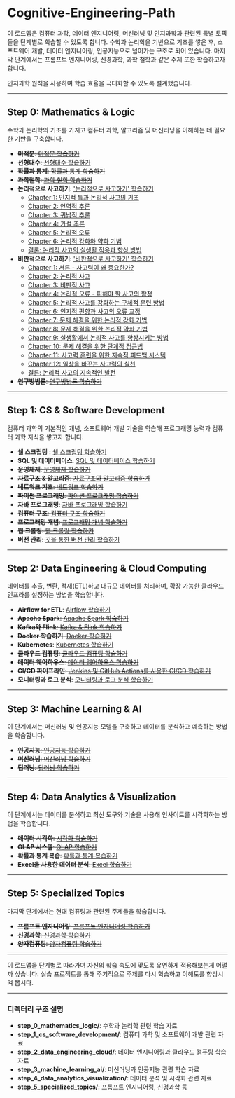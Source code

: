 # Cognitive-Engineering-Path

이 로드맵은 컴퓨터 과학, 데이터 엔지니어링, 머신러닝 및 인지과학과 관련된 특별 토픽들을 단계별로 학습할 수 있도록 합니다. 수학과 논리학을 기반으로 기초를 쌓은 후, 소프트웨어 개발, 데이터 엔지니어링, 인공지능으로 넘어가는 구조로 되어 있습니다. 마지막 단계에서는 프롬프트 엔지니어링, 신경과학, 과학 철학과 같은 주제 또한 학습하고자 합니다.

인지과학 원칙을 사용하여 학습 효율을 극대화할 수 있도록 설계했습니다.

---

## Step 0: **Mathematics & Logic**
수학과 논리학의 기초를 가지고 컴퓨터 과학, 알고리즘 및 머신러닝을 이해하는 데 필요한 기반을 구축합니다.

- ~~**미적분**: [미적분 학습하기](https://github.com/username/calculus)~~
- ~~**선형대수**: [선형대수 학습하기](https://github.com/username/linear-algebra)~~
- ~~**확률과 통계**: [확률과 통계 학습하기](https://github.com/username/probability-statistics)~~
- ~~**과학철학**: [과학 철학 학습하기](https://github.com/username/philosophy)~~
- **논리적으로 사고하기**: ['논리적으로 사고하기' 학습하기](step_0_mathematics_logic/logical-thinking)
    - [Chapter 1: 인지적 틀과 논리적 사고의 기초](step_0_mathematics_logic/logical-thinking/logical-thinking-chapter1.md)
    - [Chapter 2: 연역적 추론](step_0_mathematics_logic/logical-thinking/logical-thinking-chapter2.md)
    - [Chapter 3: 귀납적 추론](step_0_mathematics_logic/logical-thinking/logical-thinking-chapter3.md)
    - [Chapter 4: 가설 추론](step_0_mathematics_logic/logical-thinking/logical-thinking-chapter4.md)
    - [Chapter 5: 논리적 오류](step_0_mathematics_logic/logical-thinking/logical-thinking-chapter5.md)
    - [Chapter 6: 논리적 강화와 약화 기법](step_0_mathematics_logic/logical-thinking/logical-thinking-chapter6.md)
    - [결론: 논리적 사고의 실생활 적용과 향상 방법](step_0_mathematics_logic/logical-thinking/logical-thinking-conclusion.md)
- **비판적으로 사고하기**: ['비판적으로 사고하기' 학습하기](step_0_mathematics_logic/critical-thinking)
    - [Chapter 1: 서론 - 사고력이 왜 중요한가?](step_0_mathematics_logic/critical-thinking/critical-thinking-chapter1.md)
    - [Chapter 2: 논리적 사고](step_0_mathematics_logic/critical-thinking/critical-thinking-chapter2.md)
    - [Chapter 3: 비판적 사고](step_0_mathematics_logic/critical-thinking/critical-thinking-chapter3.md)
    - [Chapter 4: 논리적 오류 - 피해야 할 사고의 함정](step_0_mathematics_logic/critical-thinking/critical-thinking-chapter4.md)
    - [Chapter 5: 논리적 사고를 강화하는 구체적 훈련 방법](step_0_mathematics_logic/critical-thinking/critical-thinking-chapter5.md)
    - [Chapter 6: 인지적 편향과 사고의 오류 교정](step_0_mathematics_logic/critical-thinking/critical-thinking-chapter6.md)
    - [Chapter 7: 문제 해결을 위한 논리적 강화 기법](step_0_mathematics_logic/critical-thinking/critical-thinking-chapter7.md)
    - [Chapter 8: 문제 해결을 위한 논리적 약화 기법](step_0_mathematics_logic/critical-thinking/critical-thinking-chapter8.md)
    - [Chapter 9: 실생활에서 논리적 사고를 향상시키는 방법](step_0_mathematics_logic/critical-thinking/critical-thinking-chapter9.md)
    - [Chapter 10: 문제 해결을 위한 단계적 접근법](step_0_mathematics_logic/critical-thinking/critical-thinking-chapter10.md)
    - [Chapter 11: 사고력 훈련을 위한 지속적 피드백 시스템](step_0_mathematics_logic/critical-thinking/critical-thinking-chapter11.md)
    - [Chapter 12: 일상을 바꾸는 사고력의 실천](step_0_mathematics_logic/critical-thinking/critical-thinking-chapter12.md)
    - [결론: 논리적 사고의 지속적인 발전](step_0_mathematics_logic/critical-thinking/critical-thinking-conclusion.md)
- ~~**연구방법론**: [연구방법론 학습하기](https://github.com/username/experimentation)~~

---

## Step 1: **CS & Software Development**
컴퓨터 과학의 기본적인 개념, 소프트웨어 개발 기술을 학습해 프로그래밍 능력과 컴퓨터 과학 지식을 쌓고자 합니다.

- **쉘 스크립팅** : [쉘 스크립팅 학습하기](https://github.com/allenkang92/shell-scripting-starter.git)
- **SQL 및 데이터베이스**: [SQL 및 데이터베이스 학습하기](https://github.com/allenkang92/database-basics.git)
- ~~**운영체제**: [운영체제 학습하기](https://github.com/username/os)~~
- ~~**자료구조 & 알고리즘**: [자료구조와 알고리즘 학습하기](https://github.com/username/data-structures-algorithms)~~
- ~~**네트워크 기초**: [네트워크 학습하기](https://github.com/username/networking)~~
- ~~**파이썬 프로그래밍**: [파이썬 프로그래밍 학습하기](https://github.com/username/python-programming)~~
- ~~**자바 프로그래밍**: [자바 프로그래밍 학습하기](https://github.com/username/java)~~
- ~~**컴퓨터 구조**: [컴퓨터 구조 학습하기](https://github.com/username/computer-architecture)~~
- ~~**프로그래밍 개념**: [프로그래밍 개념 학습하기](https://github.com/username/programming-concepts)~~
- ~~**웹 크롤링**: [웹 크롤링 학습하기](https://github.com/username/web-crawling)~~
- ~~**버전 관리**: [깃을 통한 버전 관리 학습하기](https://github.com/username/version-control)~~

---

## Step 2: **Data Engineering & Cloud Computing**
데이터를 추출, 변환, 적재(ETL)하고 대규모 데이터를 처리하며, 확장 가능한 클라우드 인프라를 설정하는 방법을 학습합니다.

- ~~**Airflow for ETL**: [Airflow 학습하기](https://github.com/username/airflow-etl)~~
- ~~**Apache Spark**: [Apache Spark 학습하기](https://github.com/username/apache-spark)~~
- ~~**Kafka와 Flink**: [Kafka & Flink 학습하기](https://github.com/username/kafka-flink)~~
- ~~**Docker 학습하기**: [Docker 학습하기](https://github.com/username/docker)~~
- ~~**Kubernetes**: [Kubernetes 학습하기](https://github.com/username/kubernetes)~~
- ~~**클라우드 컴퓨팅**: [클라우드 컴퓨팅 학습하기](https://github.com/username/cloud-computing)~~
- ~~**데이터 웨어하우스**: [데이터 웨어하우스 학습하기](https://github.com/username/data-warehouse)~~
- ~~**CI/CD 파이프라인**: [Jenkins 및 GitHub Actions를 사용한 CI/CD 학습하기](https://github.com/username/cicd-pipelines)~~
- ~~**모니터링과 로그 분석**: [모니터링과 로그 분석 학습하기](https://github.com/username/monitoring-and-log-analysis)~~

---

## Step 3: **Machine Learning & AI**
이 단계에서는 머신러닝 및 인공지능 모델을 구축하고 데이터를 분석하고 예측하는 방법을 학습합니다.

- ~~**인공지능**: [인공지능 학습하기](https://github.com/username/artificial-intelligence)~~
- ~~**머신러닝**: [머신러닝 학습하기](https://github.com/username/machine-learning)~~
- ~~**딥러닝**: [딥러닝 학습하기](https://github.com/username/deep-learning)~~

---

## Step 4: **Data Analytics & Visualization**
이 단계에서는 데이터를 분석하고 최신 도구와 기술을 사용해 인사이트를 시각화하는 방법을 학습합니다.

- ~~**데이터 시각화**: [시각화 학습하기](https://github.com/username/visualization-projects)~~
- ~~**OLAP 시스템**: [OLAP 학습하기](https://github.com/username/olap-systems)~~
- ~~**확률과 통계 복습**: [확률과 통계 복습하기](https://github.com/username/probability-statistics)~~
- ~~**Excel을 사용한 데이터 분석**: [Excel 학습하기](https://github.com/username/excel-analysis)~~

---

## Step 5: **Specialized Topics**
마지막 단계에서는 현대 컴퓨팅과 관련된 주제들을 학습합니다.

- ~~**프롬프트 엔지니어링**: [프롬프트 엔지니어링 학습하기](https://github.com/username/prompt-engineering)~~
- ~~**신경과학**: [신경과학 학습하기](https://github.com/username/neuroscience)~~
- ~~**양자컴퓨팅**: [양자컴퓨팅 학습하기](https://github.com/username/quantum-computing)~~

---

이 로드맵을 단계별로 따라가며 자신의 학습 속도에 맞도록 유연하게 적용해보는게 어떨까 싶습니다. 실습 프로젝트를 통해 주기적으로 주제를 다시 학습하고 이해도를 향상시켜 봅시다.

---

### 디렉터리 구조 설명
- **step_0_mathematics_logic/**: 수학과 논리학 관련 학습 자료
- **step_1_cs_software_development/**: 컴퓨터 과학 및 소프트웨어 개발 관련 자료
- **step_2_data_engineering_cloud/**: 데이터 엔지니어링과 클라우드 컴퓨팅 학습 자료
- **step_3_machine_learning_ai/**: 머신러닝과 인공지능 관련 학습 자료
- **step_4_data_analytics_visualization/**: 데이터 분석 및 시각화 관련 자료
- **step_5_specialized_topics/**: 프롬프트 엔지니어링, 신경과학 등
